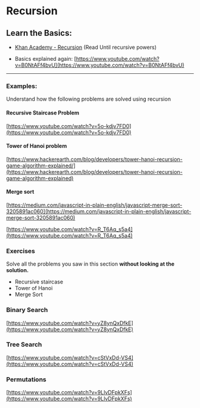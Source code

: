 # Recursion

## Learn the Basics:

* [Khan Academy - Recursion](https://www.khanacademy.org/computing/computer-science/algorithms/recursive-algorithms/a/properties-of-recursive-algorithms) (Read Until recursive powers)


* Basics explained again: [https://www.youtube.com/watch?v=B0NtAFf4bvU](https://www.youtube.com/watch?v=B0NtAFf4bvU)

________


### Examples:

Understand how the following problems are solved using recursion

#### Recursive Staircase Problem

[https://www.youtube.com/watch?v=5o-kdjv7FD0](https://www.youtube.com/watch?v=5o-kdjv7FD0)

#### Tower of Hanoi problem

[https://www.hackerearth.com/blog/developers/tower-hanoi-recursion-game-algorithm-explained/](https://www.hackerearth.com/blog/developers/tower-hanoi-recursion-game-algorithm-explained)

#### Merge sort

[https://medium.com/javascript-in-plain-english/javascript-merge-sort-3205891ac060](https://medium.com/javascript-in-plain-english/javascript-merge-sort-3205891ac060)

[https://www.youtube.com/watch?v=R_T6Aq_s5a4](https://www.youtube.com/watch?v=R_T6Aq_s5a4)

### Exercises

Solve all the problems you saw in this section **without looking at the solution.**

* Recursive staircase
* Tower of Hanoi
* Merge Sort

### Binary Search

[https://www.youtube.com/watch?v=yZ8ynQxDfkE](https://www.youtube.com/watch?v=yZ8ynQxDfkE)

### Tree Search

[https://www.youtube.com/watch?v=cStVxDd-VS4](https://www.youtube.com/watch?v=cStVxDd-VS4)

### Permutations

[https://www.youtube.com/watch?v=9LlvDFpkXFs](https://www.youtube.com/watch?v=9LlvDFpkXFs)
